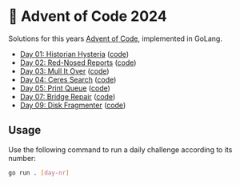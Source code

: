 # 🎄 Advent of Code 2024

Solutions for this years [Advent of Code](https://adventofcode.com/2024), implemented in GoLang.

- [Day 01: Historian Hysteria](https://adventofcode.com/2024/day/1) ([code](https://github.com/ruegerj/aoc-2024/blob/main/day01/day01.go))
- [Day 02: Red-Nosed Reports](https://adventofcode.com/2024/day/2) ([code](https://github.com/ruegerj/aoc-2024/blob/main/day02/day02.go))
- [Day 03: Mull It Over](https://adventofcode.com/2024/day/3) ([code](https://github.com/ruegerj/aoc-2024/blob/main/day03/day03.go))
- [Day 04: Ceres Search](https://adventofcode.com/2024/day/4) ([code](https://github.com/ruegerj/aoc-2024/blob/main/day04/day04.go))
- [Day 05: Print Queue](https://adventofcode.com/2024/day/5) ([code](https://github.com/ruegerj/aoc-2024/blob/main/day05/day05.go))
- [Day 07: Bridge Repair](https://adventofcode.com/2024/day/7) ([code](https://github.com/ruegerj/aoc-2024/blob/main/day07/day07.go))
- [Day 09: Disk Fragmenter](https://adventofcode.com/2024/day/9) ([code](https://github.com/ruegerj/aoc-2024/blob/main/day09/day09.go))

## Usage

Use the following command to run a daily challenge according to its number:

```bash
go run . [day-nr]
```
